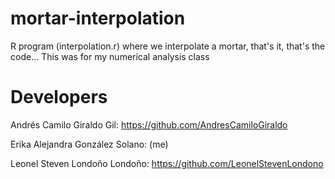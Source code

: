 # mortar-interpolation
R program (interpolation.r) where we interpolate a mortar, that's it, that's the code... This was for my numerical analysis class

# Developers

Andrés Camilo Giraldo Gil: https://github.com/AndresCamiloGiraldo

Erika Alejandra González Solano: (me)

Leonel Steven Londoño Londoño: https://github.com/LeonelStevenLondono
